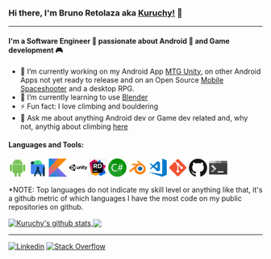 ### Hi there, I'm Bruno Retolaza aka [Kuruchy!](https://kuruchy.github.io) 👋
---
#### I'm a Software Engineer 🤖 passionate about Android 📱 and Game development 🎮

- 🔭 I’m currently working on my Android App [MTG Unity](https://play.google.com/store/apps/details?id=com.kurulabs.mtgunity&hl=es_419), on other Android Apps not yet ready to release and on an Open Source [Mobile Spaceshooter](https://github.com/Kuruchy/Spaceshooter) and a desktop RPG.
- 🌱 I’m currently learning to use [Blender](https://www.blender.org/)
- ⚡ Fun fact: I love climbing and bouldering
- 💬 Ask me about anything Android dev or Game dev  related and, why not, anythig about climbing [here](https://github.com/kuruchy/kuruchy/issues)

#### **Languages and Tools:**

<code><img height="36" src="https://raw.githubusercontent.com/github/explore/80688e429a7d4ef2fca1e82350fe8e3517d3494d/topics/android/android.png"></code>
<code><img height="36" src="https://raw.githubusercontent.com/Kuruchy/Kuruchy/master/data/android_stdudio.svg"></code>
<code><img height="36" src="https://raw.githubusercontent.com/github/explore/80688e429a7d4ef2fca1e82350fe8e3517d3494d/topics/kotlin/kotlin.png"></code>
<code><img height="36" src="https://raw.githubusercontent.com/github/explore/80688e429a7d4ef2fca1e82350fe8e3517d3494d/topics/unity/unity.png"></code>
<code><img height="36" src="https://raw.githubusercontent.com/Kuruchy/Kuruchy/master/data/jetbrains-rider.png"></code>
<code><img height="36" src="https://raw.githubusercontent.com/github/explore/80688e429a7d4ef2fca1e82350fe8e3517d3494d/topics/csharp/csharp.png"></code>
<code><img height="36" src="https://raw.githubusercontent.com/Kuruchy/Kuruchy/master/data/blender.png"></code>
<code><img height="36" src="https://raw.githubusercontent.com/github/explore/80688e429a7d4ef2fca1e82350fe8e3517d3494d/topics/visual-studio-code/visual-studio-code.png"></code>
<code><img height="36" src="https://raw.githubusercontent.com/Kuruchy/Kuruchy/master/data/git.svg"></code>
<code><img height="36" src="https://raw.githubusercontent.com/github/explore/78df643247d429f6cc873026c0622819ad797942/topics/github/github.png"></code>
<code><img height="36" src="https://raw.githubusercontent.com/Kuruchy/Kuruchy/master/data/windows_terminal.png"></code>

*NOTE: Top languages do not indicate my skill level or anything like that, it's a github metric of which languages I have the most code on my public repositories on github.


<a href="https://github.com/anuraghazra/github-readme-stats">
  <img align="center" src="https://github-readme-stats.anuraghazra1.vercel.app/api?username=kuruchy&show_icons=true&theme=solarized-dark&count_private=true" alt="Kuruchy's github stats" />
</a>
<a href="https://github.com/anuraghazra/github-readme-stats">
  <img align="center" src="https://github-readme-stats.anuraghazra1.vercel.app/api/top-langs/?username=kuruchy&layout=compact&theme=solarized-dark" />
</a>

---
[![Linkedin](https://img.shields.io/badge/-LinkedIn-222222?style=flat-square&logo=Linkedin&logoColor=white&link=https://www.linkedin.com/in/bruno-retolaza/)](https://www.linkedin.com/in/bruno-retolaza/)
[![Stack Overflow](https://img.shields.io/badge/-Stack%20Overflow-222222?style=flat-square&logo=stack-overflow&logoColor=white&link=https://stackoverflow.com/users/8567562/kuruchy)](https://stackoverflow.com/users/8567562/kuruchy)

